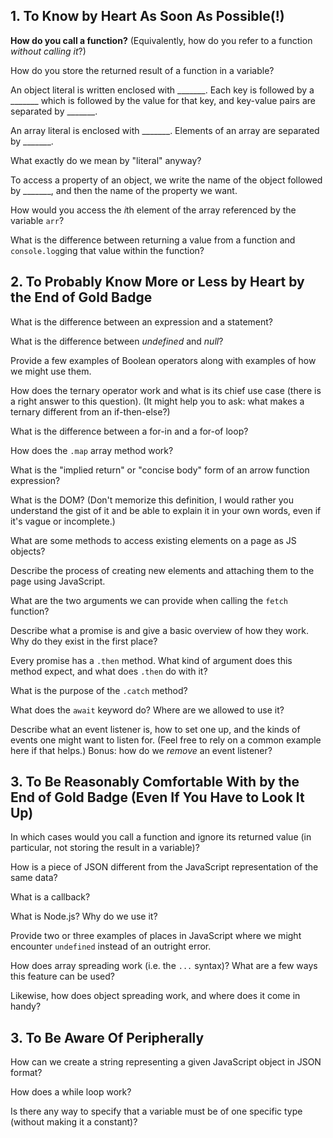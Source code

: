 









## 1. To Know by Heart As Soon As Possible(!)

**How do you call a function?**
(Equivalently, how do you refer to a function *without calling it*?)

How do you store the returned result of a function in a variable?

An object literal is written enclosed with _______.
Each key is followed by a _______ which is followed by the value for that key, and key-value pairs are separated by _______.


An array literal is enclosed with _______.
Elements of an array are separated by _______.


What exactly do we mean by "literal" anyway?


To access a property of an object, we write the name of the object followed by _______, and then the name of the property we want.

How would you access the *i*th element of the array referenced by the variable `arr`?


What is the difference between returning a value from a function and `console.log`ging that value within the function?











## 2. To Probably Know More or Less by Heart by the End of Gold Badge

What is the difference between an expression and a statement?


What is the difference between *undefined* and *null*?


Provide a few examples of Boolean operators along with examples of how we might use them.


How does the ternary operator work and what is its chief use case (there is a right answer to this question). (It might help you to ask: what makes a ternary different from an if-then-else?)


What is the difference between a for-in and a for-of loop?


How does the `.map` array method work?




What is the "implied return" or "concise body" form of an arrow function expression?


What is the DOM? (Don't memorize this definition, I would rather you understand the gist of it and be able to explain it in your own words, even if it's vague or incomplete.)

What are some methods to access existing elements on a page as JS objects?

Describe the process of creating new elements and attaching them to the page using JavaScript.


What are the two arguments we can provide when calling the `fetch` function?



Describe what a promise is and give a basic overview of how they work. Why do they exist in the first place?


Every promise has a `.then` method. What kind of argument does this method expect, and what does `.then` do with it?

What is the purpose of the `.catch` method?


What does the `await` keyword do? Where are we allowed to use it?



Describe what an event listener is, how to set one up, and the kinds of events one might want to listen for. (Feel free to rely on a common example here if that helps.) Bonus: how do we *remove* an event listener?










## 3. To Be Reasonably Comfortable With by the End of Gold Badge (Even If You Have to Look It Up)

In which cases would you call a function and ignore its returned value (in particular, not storing the result in a variable)?


How is a piece of JSON different from the JavaScript representation of the same data?


What is a callback?

What is Node.js? Why do we use it?


Provide two or three examples of places in JavaScript where we might encounter `undefined` instead of an outright error.


How does array spreading work (i.e. the `...` syntax)? What are a few ways this feature can be used?

Likewise, how does object spreading work, and where does it come in handy?




## 3. To Be Aware Of Peripherally


How can we create a string representing a given JavaScript object in JSON format?


How does a while loop work?




Is there any way to specify that a variable must be of one specific type (without making it a constant)?


















